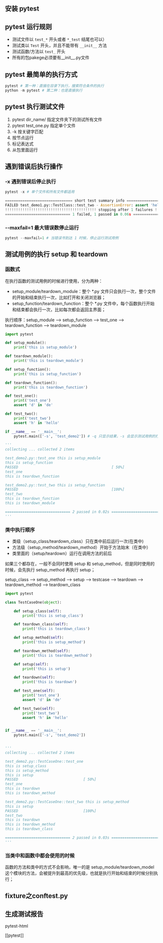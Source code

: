 
## 安装 pytest


## pytest 运行规则

- 测试文件以 `test_*` 开头或者 `*_test` 结尾也可以）
- 测试类以 `Test` 开头，并且不能带有 `__init__` 方法
- 测试函数/方法以 `test_` 开头
- 所有的包pakege必须要有__init__.py文件


## pytest 最简单的执行方式

```python
pytest # 第一种：直接在目录下执行，搜索符合条件的执行
python -m pytest # 第二种：也是直接执行

```

## pytest 执行测试文件

1. pytest dir_name/ 指定文件夹下的测试所有文件
2. pytest test_one.py 指定单个文件
3. -k 按关键字匹配
4. 按节点运行
5. 标记表达式
6. 从包里面运行


## 遇到错误后执行操作
### -x 遇到错误后停止执行

```python
pytest -x # 单个文件和所有文件都适用

=============================== short test summary info ===========================================
FAILED test_demo1.py::TestClass::test_two - AssertionError: assert 'hello' == 'check'
!!!!!!!!!!!!!!!!!!!!!!!!!!!!!!!!!!!!!!!!!! stopping after 1 failures !!!!!!!!!!!!!!!!!!!!!!!!!!!!!!!!
============================== 1 failed, 1 passed in 0.06s =========================================
```

### --maxfail=1 最大错误数停止运行

```python
pytest --maxfail=1 # 当错误书到达 1 时候，停止运行测试用例
```



## 测试用例的执行 setup 和 teardown

### 函数式
在执行函数的测试用例的时候进行使用，分为两种：

- setup_module/teardown_module：整个 *.py 文件只会执行一次，整个文件的开始和结束执行一次，比如打开和关闭浏览器；
- setup_function/teardown_function：整个 *.py 文件中，每个函数执行开始和结束都会执行一次，比如每次都会返回主界面；

执行顺序：setup_module --> setup_function --> test_one --> teardown_function --> teardown_module

```py
import pytest

def setup_module():
    print('this is setup_module')

def teardown_module():
    print('this is teardown_module')

def setup_function():
    print('this is setup_function')

def teardown_function():
    print('this is teardown_function')

def test_one():
    print('test_one')
    assert 'd' in 'de'

def test_two():
    print('test_two')
    assert 'h' in 'hello'

if __name__ == '__main__':
    pytest.main(['-s', 'test_demo2']) # -q 只显示结果，-s 会显示测试用例的打印过程

'''
collecting ... collected 2 items

test_demo2.py::test_one this is setup_module
this is setup_function
PASSED                                           [ 50%]
test_one
this is teardown_function

test_demo2.py::test_two this is setup_function
PASSED                                           [100%]
test_two
this is teardown_function
this is teardown_module

============================== 2 passed in 0.02s ==============================
'''
```


### 类中执行顺序

- 类级（setup_class/teardown_class）只在类中前后运行一次(在类中)
- 方法级（setup_method/teardown_method）开始于方法始末（在类中）
- 类里面的（setup/teardown）运行在调用方法的前后

如果三个都存在，一般不会同时使用 setup 和 setup_method，但是同时使用的时候，会先执行 setup_method 再执行 setup；

setup_class --> setup_method --> setup --> testcase --> teardown --> teardown_method --> teardown_class

```python
import pytest

class TestCaseOne(object):

    def setup_class(self):
        print('this is setup_class')

    def teardown_class(self):
        print('this is teardown_class')

    def setup_method(self):
        print('this is setup_method')

    def teardown_method(self):
        print('this is teardown_method')

    def setup(self):
        print('this is setup')

    def teardown(self):
        print('this is teardown')

    def test_one(self):
        print('test_one')
        assert 'd' in 'de'

    def test_two(self):
        print('test_two')
        assert 'h' in 'hello'


if __name__ == '__main__':
    pytest.main(['-s', 'test_demo2'])


'''
collecting ... collected 2 items

test_demo2.py::TestCaseOne::test_one 
this is setup_class
this is setup_method
this is setup
PASSED                              [ 50%]
test_one
this is teardown
this is teardown_method

test_demo2.py::TestCaseOne::test_two this is setup_method
this is setup
PASSED                              [100%]
test_two
this is teardown
this is teardown_method
this is teardown_class

============================== 2 passed in 0.03s ==============================
'''
```

### 当类中和函数中都会使用的时候

函数的方法和类中的方式不会影响，唯一的是 setup_module/teardown_model 这个模块的方法，会被提升到最高的优先级，也就是执行开始和结束的时候分别执行；


## fixture之conftest.py

## 生成测试报告
pytest-html



[[pytest]]